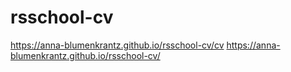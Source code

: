 # rsschool-cv
https://anna-blumenkrantz.github.io/rsschool-cv/cv
https://anna-blumenkrantz.github.io/rsschool-cv/
